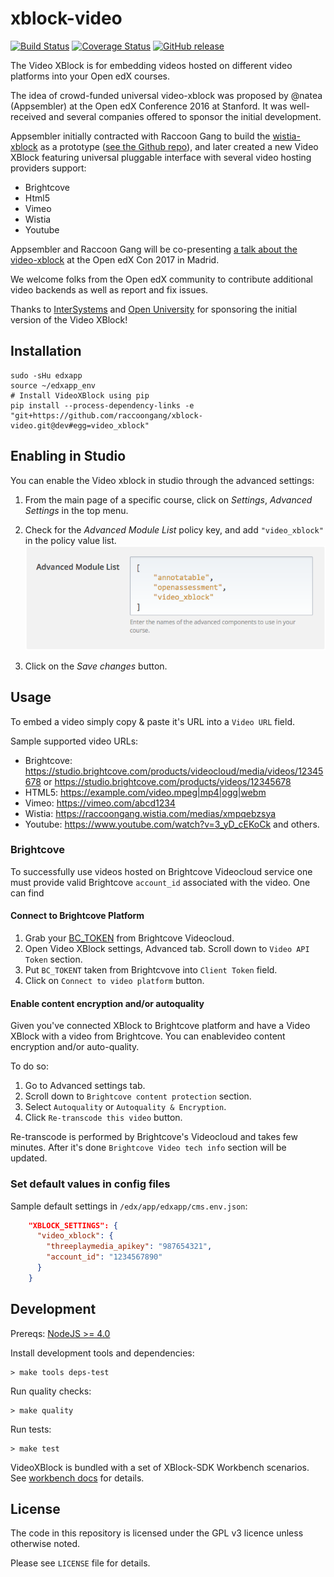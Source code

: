 # xblock-video

[![Build Status](https://img.shields.io/circleci/project/raccoongang/xblock-video/dev.svg)](https://circleci.com/gh/raccoongang/xblock-video/tree/dev)
[![Coverage Status](https://img.shields.io/codecov/c/github/raccoongang/xblock-video/dev.svg)](https://codecov.io/gh/raccoongang/xblock-video)
[![GitHub release](https://img.shields.io/github/release/raccoongang/xblock-video.svg)](https://github.com/raccoongang/xblock-video/releases)

The Video XBlock is for embedding videos hosted on different video platforms into your Open edX courses.

The idea of crowd-funded universal video-xblock was proposed by @natea (Appsembler) at the Open edX Conference 2016 at Stanford. It was well-received and several companies offered to sponsor the initial development.

Appsembler initially contracted with Raccoon Gang to build the [wistia-xblock](https://appsembler.com/blog/why-open-edx-needs-an-alternative-video-xblock/) as a prototype ([see the Github repo](https://github.com/appsembler/xblock-wistia)), and later created a new Video XBlock featuring universal pluggable interface with several video hosting providers support:

- Brightcove
- Html5
- Vimeo
- Wistia
- Youtube

Appsembler and Raccoon Gang will be co-presenting [a talk about the video-xblock](https://openedx2017.sched.com/event/9zf6/lightning-talks) at the Open edX Con 2017 in Madrid.

We welcome folks from the Open edX community to contribute additional video backends as well as report and fix issues.

Thanks to [InterSystems](http://www.intersystems.com) and [Open University](http://www.open.ac.uk) for sponsoring the initial version of the Video XBlock!

## Installation

```shell
sudo -sHu edxapp
source ~/edxapp_env
# Install VideoXBlock using pip
pip install --process-dependency-links -e "git+https://github.com/raccoongang/xblock-video.git@dev#egg=video_xblock"
```

## Enabling in Studio

You can enable the Video xblock in studio through the advanced
settings:

1. From the main page of a specific course, click on *Settings*,
   *Advanced Settings* in the top menu.
1. Check for the *Advanced Module List* policy key, and add
   `"video_xblock"` in the policy value list.
   ![Advanced Module List](doc/img/advanced_settings.png)

1. Click on the *Save changes* button.

## Usage

To embed a video simply copy & paste it's URL into a `Video URL` field.

Sample supported video URLs:

- Brightcove: https://studio.brightcove.com/products/videocloud/media/videos/12345678 or https://studio.brightcove.com/products/videos/12345678
- HTML5: https://example.com/video.mpeg|mp4|ogg|webm
- Vimeo: https://vimeo.com/abcd1234
- Wistia: https://raccoongang.wistia.com/medias/xmpqebzsya
- Youtube: https://www.youtube.com/watch?v=3_yD_cEKoCk and others.

### Brightcove

To successfully use videos hosted on Brightcove Videocloud service one must provide valid Brightcove `account_id` associated with the video. One can find

#### Connect to Brightcove Platform

1. Grab your [BC_TOKEN] from Brightcove Videocloud.
1. Open Video XBlock settings, Advanced tab. Scroll down to `Video API Token` section.
1. Put `BC_TOKENT` taken from Brightcvove into `Client Token` field.
1. Click on `Connect to video platform` button.

[BC_TOKEN]: https://docs.brightcove.com/en/video-cloud/media-management/guides/authentication.html

#### Enable content encryption and/or autoquality

Given you've connected XBlock to Brightcove platform and have a Video XBlock with a video from Brightcove. You can enablevideo content encryption and/or auto-quality.

To do so:
1. Go to Advanced settings tab.
1. Scroll down to `Brightcove content protection` section.
1. Select `Autoquality` or `Autoquality & Encryption`.
1. Click `Re-transcode this video` button.

Re-transcode is performed by Brightcove's Videocloud and takes few minutes. After it's done `Brightcove Video tech info` section will be updated.

### Set default values in config files

Sample default settings in `/edx/app/edxapp/cms.env.json`:

```json
    "XBLOCK_SETTINGS": {
      "video_xblock": {
        "threeplaymedia_apikey": "987654321",
        "account_id": "1234567890"
      }
    }
```

## Development

Prereqs: [NodeJS >= 4.0](https://docs.npmjs.com/getting-started/installing-node#updating-npm)

Install development tools and dependencies:

```shell
> make tools deps-test
```

Run quality checks:

```shell
> make quality
```

Run tests:

```shell
> make test
```

VideoXBlock is bundled with a set of XBlock-SDK Workbench scenarios.
See [workbench docs](/video_xblock/workbench/README.md) for details.

## License

The code in this repository is licensed under the GPL v3 licence unless
otherwise noted.

Please see `LICENSE` file for details.
